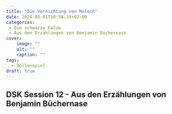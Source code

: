 ```yaml
---
title: "Die Vernichtung von Moloch"
date: 2024-05-01T10:58:39+02:00
categories:
 - Die schwarze Katze
 - Aus den Erzählungen von Benjamin Büchernase
cover:
    image: ""
    alt: ""
    caption: ""
tags:
  - Rollenspiel
draft: true
---
```


## DSK Session 12 - Aus den Erzählungen von Benjamin Büchernase

